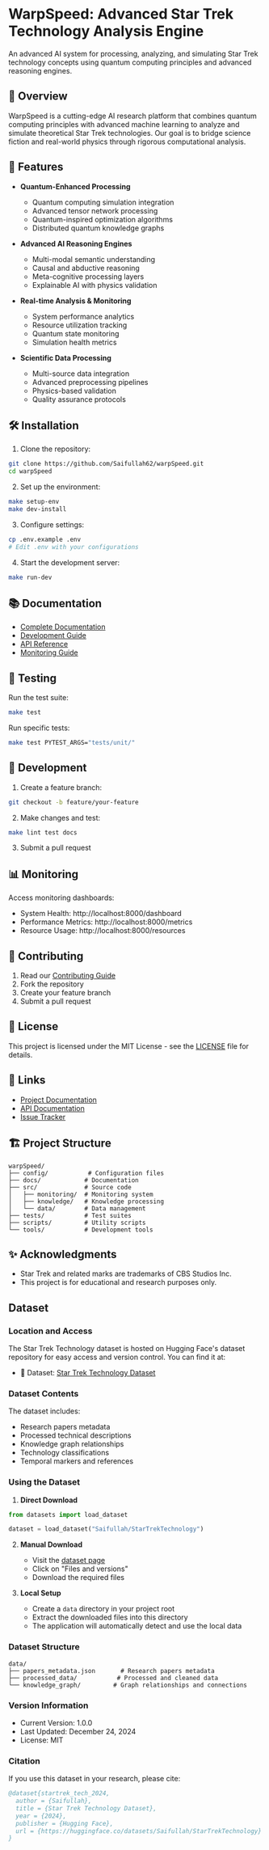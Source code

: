 # WarpSpeed: Advanced Star Trek Technology Analysis Engine

An advanced AI system for processing, analyzing, and simulating Star Trek technology concepts using quantum computing principles and advanced reasoning engines.

## 🌟 Overview

WarpSpeed is a cutting-edge AI research platform that combines quantum computing principles with advanced machine learning to analyze and simulate theoretical Star Trek technologies. Our goal is to bridge science fiction and real-world physics through rigorous computational analysis.

## 🚀 Features

- **Quantum-Enhanced Processing**
  - Quantum computing simulation integration
  - Advanced tensor network processing
  - Quantum-inspired optimization algorithms
  - Distributed quantum knowledge graphs

- **Advanced AI Reasoning Engines**
  - Multi-modal semantic understanding
  - Causal and abductive reasoning
  - Meta-cognitive processing layers
  - Explainable AI with physics validation

- **Real-time Analysis & Monitoring**
  - System performance analytics
  - Resource utilization tracking
  - Quantum state monitoring
  - Simulation health metrics

- **Scientific Data Processing**
  - Multi-source data integration
  - Advanced preprocessing pipelines
  - Physics-based validation
  - Quality assurance protocols

## 🛠️ Installation

1. Clone the repository:
```bash
git clone https://github.com/Saifullah62/warpSpeed.git
cd warpSpeed
```

2. Set up the environment:
```bash
make setup-env
make dev-install
```

3. Configure settings:
```bash
cp .env.example .env
# Edit .env with your configurations
```

4. Start the development server:
```bash
make run-dev
```

## 📚 Documentation

- [Complete Documentation](docs/index.rst)
- [Development Guide](docs/development/automation.rst)
- [API Reference](docs/api/index.rst)
- [Monitoring Guide](docs/monitoring/index.rst)

## 🧪 Testing

Run the test suite:
```bash
make test
```

Run specific tests:
```bash
make test PYTEST_ARGS="tests/unit/"
```

## 🔧 Development

1. Create a feature branch:
```bash
git checkout -b feature/your-feature
```

2. Make changes and test:
```bash
make lint test docs
```

3. Submit a pull request

## 📊 Monitoring

Access monitoring dashboards:
- System Health: http://localhost:8000/dashboard
- Performance Metrics: http://localhost:8000/metrics
- Resource Usage: http://localhost:8000/resources

## 🤝 Contributing

1. Read our [Contributing Guide](.github/CONTRIBUTING.md)
2. Fork the repository
3. Create your feature branch
4. Submit a pull request

## 📝 License

This project is licensed under the MIT License - see the [LICENSE](LICENSE) file for details.

## 🔗 Links

- [Project Documentation](https://docs.warpspeed.ai)
- [API Documentation](https://api.warpspeed.ai)
- [Issue Tracker](https://github.com/Saifullah62/warpSpeed/issues)

## 🏗️ Project Structure

```
warpSpeed/
├── config/           # Configuration files
├── docs/            # Documentation
├── src/             # Source code
│   ├── monitoring/  # Monitoring system
│   ├── knowledge/   # Knowledge processing
│   └── data/        # Data management
├── tests/           # Test suites
├── scripts/         # Utility scripts
└── tools/           # Development tools
```

## ✨ Acknowledgments

- Star Trek and related marks are trademarks of CBS Studios Inc.
- This project is for educational and research purposes only.

## Dataset

### Location and Access
The Star Trek Technology dataset is hosted on Hugging Face's dataset repository for easy access and version control. You can find it at:
- 🤗 Dataset: [Star Trek Technology Dataset](https://huggingface.co/datasets/Saifullah/StarTrekTechnology)

### Dataset Contents
The dataset includes:
- Research papers metadata
- Processed technical descriptions
- Knowledge graph relationships
- Technology classifications
- Temporal markers and references

### Using the Dataset

1. **Direct Download**
```python
from datasets import load_dataset

dataset = load_dataset("Saifullah/StarTrekTechnology")
```

2. **Manual Download**
   - Visit the [dataset page](https://huggingface.co/datasets/Saifullah/StarTrekTechnology)
   - Click on "Files and versions"
   - Download the required files

3. **Local Setup**
   - Create a `data` directory in your project root
   - Extract the downloaded files into this directory
   - The application will automatically detect and use the local data

### Dataset Structure
```
data/
├── papers_metadata.json       # Research papers metadata
├── processed_data/           # Processed and cleaned data
└── knowledge_graph/         # Graph relationships and connections
```

### Version Information
- Current Version: 1.0.0
- Last Updated: December 24, 2024
- License: MIT

### Citation
If you use this dataset in your research, please cite:
```bibtex
@dataset{startrek_tech_2024,
  author = {Saifullah},
  title = {Star Trek Technology Dataset},
  year = {2024},
  publisher = {Hugging Face},
  url = {https://huggingface.co/datasets/Saifullah/StarTrekTechnology}
}
